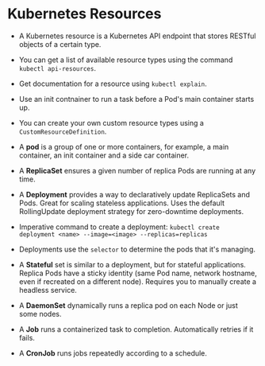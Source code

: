 # Kubernetes Resources

- A Kubernetes resource is a Kubernetes API endpoint that stores RESTful objects of a certain type.
- You can get a list of available resource types using the command `kubectl api-resources`.
- Get documentation for a resource using `kubectl explain`.
- Use an init contnainer to run a task before a Pod's main container starts up.
- You can create your own custom resource types using a `CustomResourceDefinition`.
- A **pod** is a group of one or more containers, for example, a main container, an init container and a side car container.
  
- A **ReplicaSet** ensures a given number of replica Pods are running at any time.
- A **Deployment** provides a way to declaratively update ReplicaSets and Pods. Great for scaling stateless applications. Uses the default RollingUpdate deployment strategy for zero-downtime deployments.
- Imperative command to create a deployment: `kubectl create deployment <name> --image=<image> --replicas=replicas`
- Deployments use the `selector` to determine the pods that it's managing.
- A **Stateful** set is similar to a deployment, but for stateful applications. Replica Pods have a sticky identity (same Pod name, network hostname, even if recreated on a different node). Requires you to manually create a headless service.
- A **DaemonSet** dynamically runs a replica pod on each Node or just some nodes.
- A **Job** runs a containerized task to completion. Automatically retries if it fails.
- A **CronJob** runs jobs repeatedly according to a schedule.